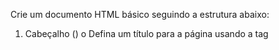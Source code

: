 Crie um documento HTML básico seguindo a estrutura abaixo:
1. Cabeçalho (<head>)
o Defina um título para a página usando a tag <title>.
o Configure a codificação de caracteres para UTF-8 utilizando a tag
<meta charset="UTF-8">.
2. Corpo da Página (<body>)
o Adicione um título principal com o nome da página.
o Inclua um subtítulo explicando o propósito da página.
o Insira um parágrafo (<p>) com uma breve descrição sobre você ou
um tema de sua escolha.
o Utilize pelo menos uma linha horizontal para separar seções.

